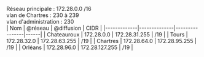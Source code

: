 
Réseau principale : 172.28.0.0 /16 \
vlan de Chartres  : 230 à 239 \
vlan d'administration : 230 \
| Nom         | @réseau      | @diffusion     | CIDR |
|-------------|--------------|----------------|------|
| Chateauroux | 172.28.0.0   | 172.28.31.255  | /19  |
| Tours       | 172.28.32.0  | 172.28.63.255  | /19  |
| Chartres    | 172.28.64.0  | 172.28.95.255  | /19  |
| Orléans     | 172.28.96.0  | 172.28.127.255 | /19  |
